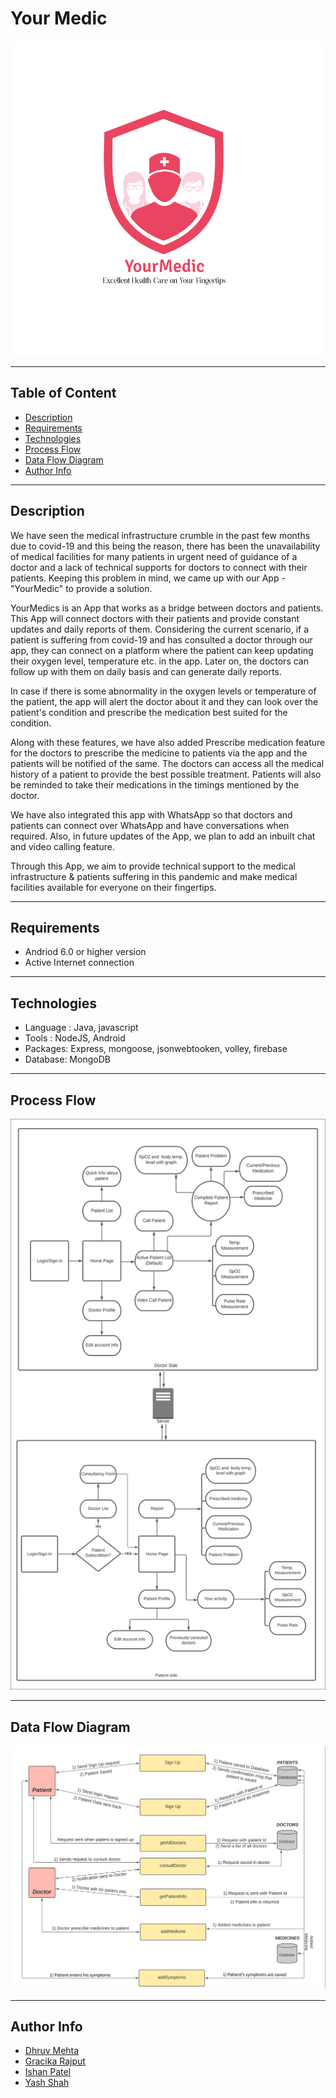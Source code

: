 # Your Medic

<img src="Images/Logo YourMedic.svg">

---
## Table of Content

* [Description](#description)
* [Requirements](#requirements)
* [Technologies](#technologies)
* [Process Flow](#process-flow)
* [Data Flow Diagram](#data-flow-diagram)
* [Author Info](#author-info)

---

## Description
We have seen the medical infrastructure crumble in the past few months due to covid-19 and this being the reason, there has been the unavailability of medical facilities for many patients in urgent need of guidance of a doctor and a lack of technical supports for doctors to connect with their patients. Keeping this problem in mind, we came up with our App - "YourMedic" to provide a solution.

YourMedics is an App that works as a bridge between doctors and patients. This App will connect doctors with their patients and provide constant updates and daily reports of them. Considering the current scenario, if a patient is suffering from covid-19 and has consulted a doctor through our app, they can connect on a platform where the patient can keep updating their oxygen level, temperature etc. in the app. Later on, the doctors can follow up with them on daily basis and can generate daily reports.

In case if there is some abnormality in the oxygen levels or temperature of the patient, the app will alert the doctor about it and they can look over the patient's condition and prescribe the medication best suited for the condition. 

Along with these features, we have also added Prescribe medication feature for the doctors to prescribe the medicine to patients via the app and the patients will be notified of the same. The doctors can access all the medical history of a patient to provide the best possible treatment. Patients will also be reminded to take their medications in the timings mentioned by the doctor. 

We have also integrated this app with WhatsApp so that doctors and patients can connect over WhatsApp and have conversations when required. Also, in future updates of the App, we plan to add an inbuilt chat and video calling feature.

Through this App, we aim to provide technical support to the medical infrastructure & patients suffering in this pandemic and make medical facilities available for everyone on their fingertips.

---
## Requirements

* Andriod 6.0 or higher version
* Active Internet connection

---

## Technologies

* Language : Java, javascript
* Tools : NodeJS, Android
* Packages: Express, mongoose, jsonwebtooken, volley, firebase
* Database: MongoDB

---

## Process Flow

<img src="images/Flow Diagram.svg">

---

## Data Flow Diagram

<img src="images/Data flow Diagram.svg">

---

## Author Info

* [Dhruv Mehta](https://github.com/dhruv-mehta99)
* [Gracika Rajput](https://github.com/gracika)
* [Ishan Patel](https://github.com/ishan1410)
* [Yash Shah](https://github.com/yash156)

